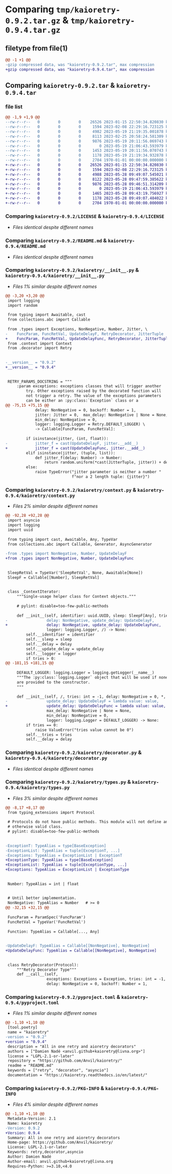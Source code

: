 # Comparing `tmp/kaioretry-0.9.2.tar.gz` & `tmp/kaioretry-0.9.4.tar.gz`

## filetype from file(1)

```diff
@@ -1 +1 @@
-gzip compressed data, was "kaioretry-0.9.2.tar", max compression
+gzip compressed data, was "kaioretry-0.9.4.tar", max compression
```

## Comparing `kaioretry-0.9.2.tar` & `kaioretry-0.9.4.tar`

### file list

```diff
@@ -1,9 +1,9 @@
--rw-r--r--   0        0        0    26526 2023-01-15 22:50:34.820830 kaioretry-0.9.2/LICENSE
--rw-r--r--   0        0        0     1594 2023-02-08 22:29:16.723125 kaioretry-0.9.2/README.md
--rw-r--r--   0        0        0     4982 2023-05-19 21:19:35.001878 kaioretry-0.9.2/kaioretry/__init__.py
--rw-r--r--   0        0        0     8113 2023-02-25 20:58:24.581309 kaioretry-0.9.2/kaioretry/context.py
--rw-r--r--   0        0        0     9876 2023-05-19 20:11:56.069743 kaioretry-0.9.2/kaioretry/decorator.py
--rw-r--r--   0        0        0        0 2023-05-19 21:06:43.593979 kaioretry-0.9.2/kaioretry/py.typed
--rw-r--r--   0        0        0     1453 2023-05-19 20:11:56.070743 kaioretry-0.9.2/kaioretry/types.py
--rw-r--r--   0        0        0     1178 2023-05-19 21:19:34.932878 kaioretry-0.9.2/pyproject.toml
--rw-r--r--   0        0        0     2704 1970-01-01 00:00:00.000000 kaioretry-0.9.2/PKG-INFO
+-rw-r--r--   0        0        0    26526 2023-01-15 22:50:34.820830 kaioretry-0.9.4/LICENSE
+-rw-r--r--   0        0        0     1594 2023-02-08 22:29:16.723125 kaioretry-0.9.4/README.md
+-rw-r--r--   0        0        0     4988 2023-05-28 09:49:07.545021 kaioretry-0.9.4/kaioretry/__init__.py
+-rw-r--r--   0        0        0     8122 2023-05-28 09:47:59.385622 kaioretry-0.9.4/kaioretry/context.py
+-rw-r--r--   0        0        0     9876 2023-05-28 09:46:51.314209 kaioretry-0.9.4/kaioretry/decorator.py
+-rw-r--r--   0        0        0        0 2023-05-19 21:06:43.593979 kaioretry-0.9.4/kaioretry/py.typed
+-rw-r--r--   0        0        0     1465 2023-05-28 09:43:19.756927 kaioretry-0.9.4/kaioretry/types.py
+-rw-r--r--   0        0        0     1178 2023-05-28 09:49:07.484022 kaioretry-0.9.4/pyproject.toml
+-rw-r--r--   0        0        0     2704 1970-01-01 00:00:00.000000 kaioretry-0.9.4/PKG-INFO
```

### Comparing `kaioretry-0.9.2/LICENSE` & `kaioretry-0.9.4/LICENSE`

 * *Files identical despite different names*

### Comparing `kaioretry-0.9.2/README.md` & `kaioretry-0.9.4/README.md`

 * *Files identical despite different names*

### Comparing `kaioretry-0.9.2/kaioretry/__init__.py` & `kaioretry-0.9.4/kaioretry/__init__.py`

 * *Files 1% similar despite different names*

```diff
@@ -3,20 +3,20 @@
 import logging
 import random
 
 from typing import Awaitable, cast
 from collections.abc import Callable
 
 from .types import Exceptions, NonNegative, Number, Jitter, \
-    FuncParam, FuncRetVal, UpdateDelayF, RetryDecorator, JitterTuple
+    FuncParam, FuncRetVal, UpdateDelayFunc, RetryDecorator, JitterTuple
 from .context import Context
 from .decorator import Retry
 
 
-__version__ = "0.9.2"
+__version__ = "0.9.4"
 
 
 RETRY_PARAMS_DOCSTRING = """
     :param exceptions: exceptions classes that will trigger another
         try. Other exceptions raised by the decorated function will
         not trigger a retry. The value of the exceptions parameters
         can be either an :py:class:`Exception` class or a
@@ -75,15 +75,15 @@
             delay: NonNegative = 0, backoff: Number = 1,
             jitter: Jitter = 0,  max_delay: NonNegative | None = None,
             min_delay: NonNegative = 0,
             logger: logging.Logger = Retry.DEFAULT_LOGGER) \
             -> Callable[FuncParam, FuncRetVal]:
 
         if isinstance(jitter, (int, float)):
-            jitter_f = cast(UpdateDelayF, jitter.__add__)
+            jitter_f = cast(UpdateDelayFunc, jitter.__add__)
         elif isinstance(jitter, (tuple, list)):
             def jitter_f(delay: Number) -> Number:
                 return random.uniform(*cast(JitterTuple, jitter)) + delay
         else:
             raise TypeError("jitter parameter is neither a number "
                             f"nor a 2 length tuple: {jitter}")
```

### Comparing `kaioretry-0.9.2/kaioretry/context.py` & `kaioretry-0.9.4/kaioretry/context.py`

 * *Files 2% similar despite different names*

```diff
@@ -92,28 +92,28 @@
 import asyncio
 import logging
 import uuid
 
 from typing import cast, Awaitable, Any, TypeVar
 from collections.abc import Callable, Generator, AsyncGenerator
 
-from .types import NonNegative, Number, UpdateDelayF
+from .types import NonNegative, Number, UpdateDelayFunc
 
 
 SleepRetVal = TypeVar('SleepRetVal', None, Awaitable[None])
 SleepF = Callable[[Number], SleepRetVal]
 
 
 class _ContextIterator:
     """Single-usage helper class for Context objects."""
 
     # pylint: disable=too-few-public-methods
 
     def __init__(self, identifier: uuid.UUID, sleep: SleepF[Any], tries: int,
-                 delay: NonNegative, update_delay: UpdateDelayF,
+                 delay: NonNegative, update_delay: UpdateDelayFunc,
                  logger: logging.Logger, /) -> None:
         self.__identifier = identifier
         self.__sleep = sleep
         self.__delay = delay
         self.__update_delay = update_delay
         self.__logger = logger
         if tries > 0:
@@ -181,15 +181,15 @@
 
     DEFAULT_LOGGER: logging.Logger = logging.getLogger(__name__)
     """The :py:class:`logging.Logger` object that will be used if none
     are provided to the constructor.
     """
 
     def __init__(self, /, tries: int = -1, delay: NonNegative = 0, *,
-                 update_delay: UpdateDelayF = lambda value: value,
+                 update_delay: UpdateDelayFunc = lambda value: value,
                  max_delay: NonNegative | None = None,
                  min_delay: NonNegative = 0,
                  logger: logging.Logger = DEFAULT_LOGGER) -> None:
         if tries == 0:
             raise ValueError("tries value cannot be 0")
         self.__tries = tries
         self.__delay = delay
```

### Comparing `kaioretry-0.9.2/kaioretry/decorator.py` & `kaioretry-0.9.4/kaioretry/decorator.py`

 * *Files identical despite different names*

### Comparing `kaioretry-0.9.2/kaioretry/types.py` & `kaioretry-0.9.4/kaioretry/types.py`

 * *Files 3% similar despite different names*

```diff
@@ -8,17 +8,17 @@
 from typing_extensions import Protocol
 
 # Protocols do not have public methods. This module will not define any
 # otherwise valid class.
 # pylint: disable=too-few-public-methods
 
 
-ExceptionT: TypeAlias = type[BaseException]
-ExceptionList: TypeAlias = tuple[ExceptionT, ...]
-Exceptions: TypeAlias = ExceptionList | ExceptionT
+ExceptionType: TypeAlias = type[BaseException]
+ExceptionList: TypeAlias = tuple[ExceptionType, ...]
+Exceptions: TypeAlias = ExceptionList | ExceptionType
 
 
 Number: TypeAlias = int | float
 
 
 # Until better implementation.
 NonNegative: TypeAlias = Number   # >= 0
@@ -32,15 +32,15 @@
 
 FuncParam = ParamSpec('FuncParam')
 FuncRetVal = TypeVar('FuncRetVal')
 
 Function: TypeAlias = Callable[..., Any]
 
 
-UpdateDelayF: TypeAlias = Callable[[NonNegative], NonNegative]
+UpdateDelayFunc: TypeAlias = Callable[[NonNegative], NonNegative]
 
 
 class RetryDecorator(Protocol):
     """Retry Decorator Type"""
     def __call__(self,
                  exceptions: Exceptions = Exception, tries: int = -1, *,
                  delay: NonNegative = 0, backoff: Number = 1,
```

### Comparing `kaioretry-0.9.2/pyproject.toml` & `kaioretry-0.9.4/pyproject.toml`

 * *Files 1% similar despite different names*

```diff
@@ -1,10 +1,10 @@
 [tool.poetry]
 name = "kaioretry"
-version = "0.9.2"
+version = "0.9.4"
 description = "All in one retry and aioretry decorators"
 authors = ["Damien Nadé <anvil.github+kaioretry@livna.org>"]
 license = "LGPL-2.1-or-later"
 repository = "https://github.com/Anvil/kaioretry/"
 readme = "README.md"
 keywords = ["retry", "decorator", "asyncio"]
 documentation = "https://kaioretry.readthedocs.io/en/latest/"
```

### Comparing `kaioretry-0.9.2/PKG-INFO` & `kaioretry-0.9.4/PKG-INFO`

 * *Files 4% similar despite different names*

```diff
@@ -1,10 +1,10 @@
 Metadata-Version: 2.1
 Name: kaioretry
-Version: 0.9.2
+Version: 0.9.4
 Summary: All in one retry and aioretry decorators
 Home-page: https://github.com/Anvil/kaioretry/
 License: LGPL-2.1-or-later
 Keywords: retry,decorator,asyncio
 Author: Damien Nadé
 Author-email: anvil.github+kaioretry@livna.org
 Requires-Python: >=3.10,<4.0
```

